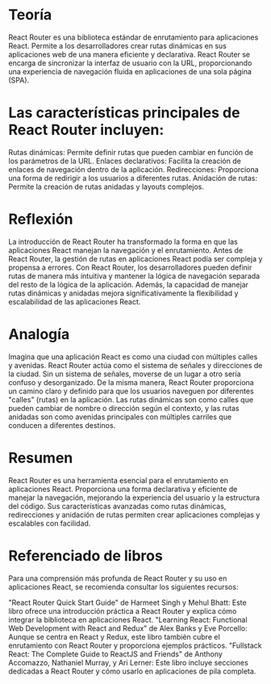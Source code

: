 # Teoría

React Router es una biblioteca estándar de enrutamiento para aplicaciones React. Permite a los desarrolladores crear rutas dinámicas en sus aplicaciones web de una manera eficiente y declarativa. React Router se encarga de sincronizar la interfaz de usuario con la URL, proporcionando una experiencia de navegación fluida en aplicaciones de una sola página (SPA).

# Las características principales de React Router incluyen:

Rutas dinámicas: Permite definir rutas que pueden cambiar en función de los parámetros de la URL.
Enlaces declarativos: Facilita la creación de enlaces de navegación dentro de la aplicación.
Redirecciones: Proporciona una forma de redirigir a los usuarios a diferentes rutas.
Anidación de rutas: Permite la creación de rutas anidadas y layouts complejos.

# Reflexión

La introducción de React Router ha transformado la forma en que las aplicaciones React manejan la navegación y el enrutamiento. Antes de React Router, la gestión de rutas en aplicaciones React podía ser compleja y propensa a errores. Con React Router, los desarrolladores pueden definir rutas de manera más intuitiva y mantener la lógica de navegación separada del resto de la lógica de la aplicación. Además, la capacidad de manejar rutas dinámicas y anidadas mejora significativamente la flexibilidad y escalabilidad de las aplicaciones React.

# Analogía

Imagina que una aplicación React es como una ciudad con múltiples calles y avenidas. React Router actúa como el sistema de señales y direcciones de la ciudad. Sin un sistema de señales, moverse de un lugar a otro sería confuso y desorganizado. De la misma manera, React Router proporciona un camino claro y definido para que los usuarios naveguen por diferentes "calles" (rutas) en la aplicación. Las rutas dinámicas son como calles que pueden cambiar de nombre o dirección según el contexto, y las rutas anidadas son como avenidas principales con múltiples carriles que conducen a diferentes destinos.

# Resumen
React Router es una herramienta esencial para el enrutamiento en aplicaciones React. Proporciona una forma declarativa y eficiente de manejar la navegación, mejorando la experiencia del usuario y la estructura del código. Sus características avanzadas como rutas dinámicas, redirecciones y anidación de rutas permiten crear aplicaciones complejas y escalables con facilidad.

# Referenciado de libros

Para una comprensión más profunda de React Router y su uso en aplicaciones React, se recomienda consultar los siguientes recursos:

"React Router Quick Start Guide" de Harmeet Singh y Mehul Bhatt: Este libro ofrece una introducción práctica a React Router y explica cómo integrar la biblioteca en aplicaciones React.
"Learning React: Functional Web Development with React and Redux" de Alex Banks y Eve Porcello: Aunque se centra en React y Redux, este libro también cubre el enrutamiento con React Router y proporciona ejemplos prácticos.
"Fullstack React: The Complete Guide to ReactJS and Friends" de Anthony Accomazzo, Nathaniel Murray, y Ari Lerner: Este libro incluye secciones dedicadas a React Router y cómo usarlo en aplicaciones de pila completa.